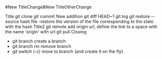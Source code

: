 #New TitleChange&New TitleOtherChange

Title
git clone
git commit
New addition
git diff HEAD~1
git log
git restore --source hash file
	-restore the version of the file corresponding to the state with the hash
Title2
git remote add origin url, define the link to a space with the name 'origin' with url
git pull
Closing

- git branch <NAME> create a branch
- git branch rm <NAME> remove branch
- git switch (-c) <NAME> move to branch (and create it on the fly)